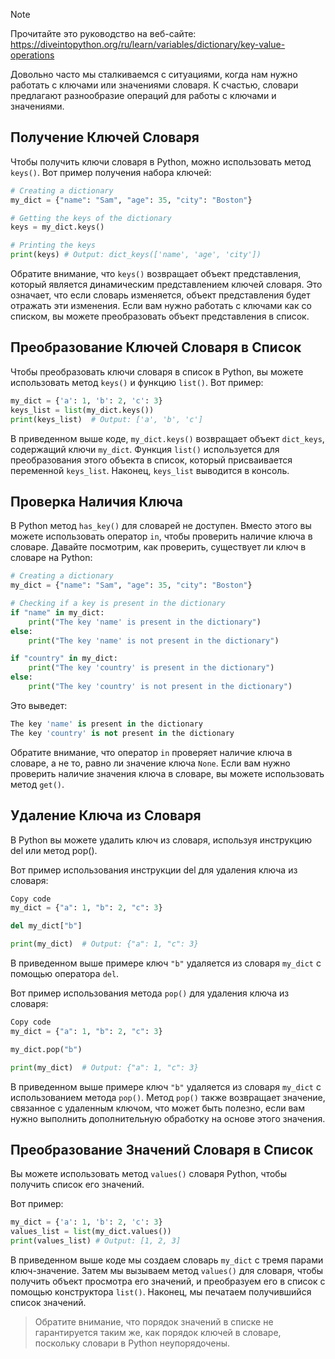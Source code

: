 > [!NOTE]
> Прочитайте это руководство на веб-сайте: https://diveintopython.org/ru/learn/variables/dictionary/key-value-operations

Довольно часто мы сталкиваемся с ситуациями, когда нам нужно работать с ключами или значениями словаря. К счастью, словари предлагают разнообразие операций для работы с ключами и значениями.

## Получение Ключей Словаря

Чтобы получить ключи словаря в Python, можно использовать метод `keys()`. Вот пример получения набора ключей:

```python
# Creating a dictionary
my_dict = {"name": "Sam", "age": 35, "city": "Boston"}

# Getting the keys of the dictionary
keys = my_dict.keys()

# Printing the keys
print(keys) # Output: dict_keys(['name', 'age', 'city'])
```

Обратите внимание, что `keys()` возвращает объект представления, который является динамическим представлением ключей словаря. Это означает, что если словарь изменяется, объект представления будет отражать эти изменения. Если вам нужно работать с ключами как со списком, вы можете преобразовать объект представления в список.

## Преобразование Ключей Словаря в Список

Чтобы преобразовать ключи словаря в список в Python, вы можете использовать метод `keys()` и функцию `list()`. Вот пример:

```python
my_dict = {'a': 1, 'b': 2, 'c': 3}
keys_list = list(my_dict.keys())
print(keys_list)  # Output: ['a', 'b', 'c']
```

В приведенном выше коде, `my_dict.keys()` возвращает объект `dict_keys`, содержащий ключи `my_dict`. Функция `list()` используется для преобразования этого объекта в список, который присваивается переменной `keys_list`. Наконец, `keys_list` выводится в консоль.

## Проверка Наличия Ключа

В Python метод `has_key()` для словарей не доступен. Вместо этого вы можете использовать оператор `in`, чтобы проверить наличие ключа в словаре. Давайте посмотрим, как проверить, существует ли ключ в словаре на Python:

```python
# Creating a dictionary
my_dict = {"name": "Sam", "age": 35, "city": "Boston"}

# Checking if a key is present in the dictionary
if "name" in my_dict:
    print("The key 'name' is present in the dictionary")
else:
    print("The key 'name' is not present in the dictionary")

if "country" in my_dict:
    print("The key 'country' is present in the dictionary")
else:
    print("The key 'country' is not present in the dictionary")
```

Это выведет:

```python
The key 'name' is present in the dictionary
The key 'country' is not present in the dictionary
```

Обратите внимание, что оператор `in` проверяет наличие ключа в словаре, а не то, равно ли значение ключа `None`. Если вам нужно проверить наличие значения ключа в словаре, вы можете использовать метод `get()`.

## Удаление Ключа из Словаря

В Python вы можете удалить ключ из словаря, используя инструкцию del или метод pop().

Вот пример использования инструкции del для удаления ключа из словаря:

```python
Copy code
my_dict = {"a": 1, "b": 2, "c": 3}

del my_dict["b"]

print(my_dict)  # Output: {"a": 1, "c": 3}
```

В приведенном выше примере ключ `"b"` удаляется из словаря `my_dict` с помощью оператора `del`.

Вот пример использования метода `pop()` для удаления ключа из словаря:

```python
Copy code
my_dict = {"a": 1, "b": 2, "c": 3}

my_dict.pop("b")

print(my_dict)  # Output: {"a": 1, "c": 3}
```

В приведенном выше примере ключ `"b"` удаляется из словаря `my_dict` с использованием метода `pop()`. Метод `pop()` также возвращает значение, связанное с удаленным ключом, что может быть полезно, если вам нужно выполнить дополнительную обработку на основе этого значения.

## Преобразование Значений Словаря в Список

Вы можете использовать метод `values()` словаря Python, чтобы получить список его значений.

Вот пример:

```python
my_dict = {'a': 1, 'b': 2, 'c': 3}
values_list = list(my_dict.values())
print(values_list) # Output: [1, 2, 3]
```

В приведенном выше коде мы создаем словарь `my_dict` с тремя парами ключ-значение. Затем мы вызываем метод `values()` для словаря, чтобы получить объект просмотра его значений, и преобразуем его в список с помощью конструктора `list()`. Наконец, мы печатаем получившийся список значений.

> Обратите внимание, что порядок значений в списке не гарантируется таким же, как порядок ключей в словаре, поскольку словари в Python неупорядочены.
